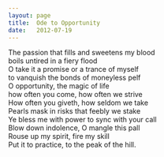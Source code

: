 ```yaml
---
layout: page
title:  Ode to Opportunity
date:   2012-07-19
---
```


The passion that fills and sweetens my blood  
boils untired in a fiery flood  
O take it a promise or a trance of myself  
to vanquish the bonds of moneyless pelf  
O opportunity, the magic of life  
how often you come, how often we strive  
How often you giveth, how seldom we take  
Pearls mask in risks that feebly we stake  
Ye bless me with power to sync with your call  
Blow down indolence, O mangle this pall  
Rouse up my spirit, fire my skill  
Put it to practice, to the peak of the hill.  